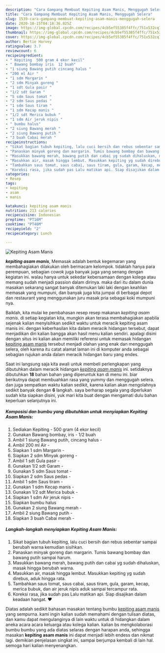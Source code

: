 ```yaml
---
description: "Cara Gampang Membuat Kepiting Asam Manis, Menggugah Selera"
title: "Cara Gampang Membuat Kepiting Asam Manis, Menggugah Selera"
slug: 1539-cara-gampang-membuat-kepiting-asam-manis-menggugah-selera
date: 2020-10-15T04:18:36.825Z
image: https://img-global.cpcdn.com/recipes/4cb5ef55385f4ffc/751x532cq70/kepiting-asam-manis-foto-resep-utama.jpg
thumbnail: https://img-global.cpcdn.com/recipes/4cb5ef55385f4ffc/751x532cq70/kepiting-asam-manis-foto-resep-utama.jpg
cover: https://img-global.cpcdn.com/recipes/4cb5ef55385f4ffc/751x532cq70/kepiting-asam-manis-foto-resep-utama.jpg
author: Bertie Harvey
ratingvalue: 3.7
reviewcount: 6
recipeingredient:
- " Kepiting  500 gram 4 ekor kecil"
- " Bawang bombay iris  12 buah"
- "1 siung Bawang putih cincang halus "
- "200 ml Air "
- "1 sdm Margarin "
- "2 sdm Minyak goreng "
- "1 sdt Gula pasir "
- "1/2 sdt Garam "
- "5 sdm Saus tomat "
- "2 sdm Saus pedas "
- "1 sdm Saus tiram "
- "1 sdm Kecap manis "
- "1/2 sdt Merica bubuk "
- "1 sdm Air jeruk nipis "
- " bumbu halus"
- "2 siung Bawang merah "
- "2 siung Bawang putih "
- "3 buah Cabai merah "
recipeinstructions:
- "Sikat bagian tubuh kepiting, lalu cuci bersih dan rebus sebentar sampai berubah warna kemudian sisihkan."
- "Panaskan minyak goreng dan margarin. Tumis bawang bombay dan bawang putih sampai harum."
- "Masukkan bawang merah, bawang putih dan cabai yg sudah dihaluskan, masak hingga berubah warna."
- "Masukkan air, masak hingga lembut. Masukkan kepiting yg sudah direbus, aduk hingga rata."
- "Tambahkan saus tomat, saus cabai, saus tiram, gula, garam, kecap, merica bubuk, dan air jeruk nipis aduk sampai tercampur rata."
- "Koreksi rasa, jika sudah pas Lalu matikan api. Siap disajikan dalam keadaan hangat. ❤"
categories:
- Resep
tags:
- kepiting
- asam
- manis

katakunci: kepiting asam manis 
nutrition: 213 calories
recipecuisine: Indonesian
preptime: "PT16M"
cooktime: "PT46M"
recipeyield: "2"
recipecategory: Lunch

---
```



![Kepiting Asam Manis](https://img-global.cpcdn.com/recipes/4cb5ef55385f4ffc/751x532cq70/kepiting-asam-manis-foto-resep-utama.jpg)

<b><i>kepiting asam manis</i></b>, Memasak adalah bentuk kegemaran yang membahagiakan dilakukan oleh bermacam kelompok. tidaklah hanya para perempuan, sebagian cowok juga banyak juga yang senang dengan kegiatan ini. walau hanya untuk sekedar kebersamaan dengan kolega atau memang sudah menjadi passion dalam dirinya. maka dari itu dalam dunia masakan sekarang sangat banyak ditemukan laki laki dengan keahlian memasak yang mumpuni, dan banyak juga kita jumpai di berbagai depot dan restaurant yang menggunakan juru masak pria sebagai koki mumpuni nya.

Baiklah, kita mulai ke pembahasan resep resep makanan <i>kepiting asam manis</i>. di setiap kegiatan kita, mungkin akan terasa membahagiakan apabila sejenak kalian menyisihkan sedikit waktu untuk meracik kepiting asam manis ini. dengan keberhasilan kita dalam meracik hidangan tersebut, dapat menjadikan diri kalian bangga akan hasil menu kalian sendiri. apalagi disini dengan situs ini kalian akan memiliki referensi untuk memasak hidangan <u>kepiting asam manis</u> tersebut menjadi olahan yang enak dan menggugah selera, oleh karena itu catat alamat laman ini di komputer anda sebagai sebagian rujukan anda dalam meracik hidangan baru yang endes.




Saat ini langsung saja kita awali untuk membeli perlengkapan yang dibutuhkan dalam meracik hidangan <u><i>kepiting asam manis</i></u> ini. setidaknya dibutuhkan <b>18</b> bahan bahan yang diperuntuk kan di menu ini. biar berikutnya dapat membuahkan rasa yang yummy dan menggugah selera. dan juga sempatkan waktu kalian sedikit, karena kalian akan mengolahnya sedikit banyak dengan <b>6</b> langkah. saya berharap segala yang diperlukan sudah kita siapkan disini, yuk mari kita buat dengan mengamati dulu bahan keperluan selanjutnya ini.

<!--inarticleads1-->

##### Komposisi dan bumbu yang dibutuhkan untuk menyiapkan Kepiting Asam Manis:

1. Sediakan  Kepiting - 500 gram (4 ekor kecil)
1. Gunakan  Bawang bombay, iris - 1/2 buah
1. Ambil 1 siung Bawang putih, cincang halus -
1. Ambil 200 ml Air -
1. Siapkan 1 sdm Margarin -
1. Siapkan 2 sdm Minyak goreng -
1. Ambil 1 sdt Gula pasir -
1. Gunakan 1/2 sdt Garam -
1. Gunakan 5 sdm Saus tomat -
1. Siapkan 2 sdm Saus pedas -
1. Ambil 1 sdm Saus tiram -
1. Gunakan 1 sdm Kecap manis -
1. Gunakan 1/2 sdt Merica bubuk -
1. Siapkan 1 sdm Air jeruk nipis -
1. Siapkan  bumbu halus
1. Gunakan 2 siung Bawang merah -
1. Ambil 2 siung Bawang putih -
1. Siapkan 3 buah Cabai merah -




<!--inarticleads2-->

##### Langkah-langkah menyiapkan Kepiting Asam Manis:

1. Sikat bagian tubuh kepiting, lalu cuci bersih dan rebus sebentar sampai berubah warna kemudian sisihkan.
1. Panaskan minyak goreng dan margarin. Tumis bawang bombay dan bawang putih sampai harum.
1. Masukkan bawang merah, bawang putih dan cabai yg sudah dihaluskan, masak hingga berubah warna.
1. Masukkan air, masak hingga lembut. Masukkan kepiting yg sudah direbus, aduk hingga rata.
1. Tambahkan saus tomat, saus cabai, saus tiram, gula, garam, kecap, merica bubuk, dan air jeruk nipis aduk sampai tercampur rata.
1. Koreksi rasa, jika sudah pas Lalu matikan api. Siap disajikan dalam keadaan hangat. ❤




Diatas adalah sedikit bahasan masakan tentang bumbu <u>kepiting asam manis</u> yang sempurna. kami ingin kalian sudah memahami dengan tulisan diatas, dan kamu dapat mengulanginya di lain waktu untuk di hidangkan dalam aneka acara acara keluarga atau kolega kalian. kalian bs mengkolaborasi bumbu bumbu yang ada diatas selaras dengan harapan anda, sehingga masakan <b>kepiting asam manis</b> ini dapat menjadi lebih endess dan nikmat lagi. demikian penjelasan singkat ini, sampai berjumpa kembali di lain hal. semoga hari kalian menyenangkan.

